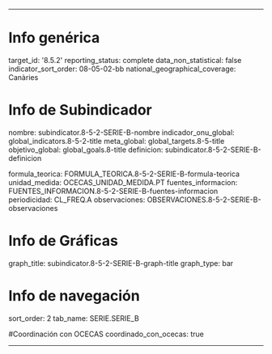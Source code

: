 ---

# Info genérica
target_id: '8.5.2'
reporting_status: complete
data_non_statistical: false
indicator_sort_order: 08-05-02-bb
national_geographical_coverage: Canàries

# Info de Subindicador
nombre: subindicator.8-5-2-SERIE-B-nombre
indicador_onu_global: global_indicators.8-5-2-title
meta_global: global_targets.8-5-title
objetivo_global: global_goals.8-title
definicion: subindicator.8-5-2-SERIE-B-definicion

formula_teorica: FORMULA_TEORICA.8-5-2-SERIE-B-formula-teorica
unidad_medida: OCECAS_UNIDAD_MEDIDA.PT
fuentes_informacion: FUENTES_INFORMACION.8-5-2-SERIE-B-fuentes-informacion
periodicidad: CL_FREQ.A
observaciones: OBSERVACIONES.8-5-2-SERIE-B-observaciones
# Info de Gráficas
graph_title: subindicator.8-5-2-SERIE-B-graph-title
graph_type: bar

# Info de navegación
sort_order: 2
tab_name: SERIE.SERIE_B

#Coordinación con OCECAS
coordinado_con_ocecas: true

---